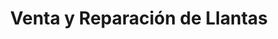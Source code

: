 ---
title: "Venta y Reparación de Llantas"
url: /san-jose/venta-y-reparacion-de-llantas/
shop: neumáticos
---